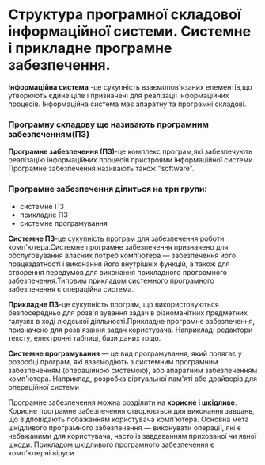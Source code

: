 # Структура програмної складової інформаційної системи. Системне і прикладне програмне забезпечення.
**Інформаційна система** -це сукупність взаємопов'язаних елементів,що утворюють єдине ціле і призначені для реалізації інформаційних процесів.
Інформаційна система має апаратну та програмні складові.

### Програмну складову ще називають програмним забезпеченням(ПЗ)
**Програмне забезпечення (ПЗ)**-це комплекс програм,які забезпечують реалізацію інформаційних процесів пристроями інформаційної системи.
Програмне забезпечення називають також "software".

### Програмне забезпечення ділиться на три групи:
- системне ПЗ
- прикладне ПЗ
- системне програмування

**Системне ПЗ**-це сукупність програм для забезпечення роботи комп'ютера.Системне програмне забезпечення призначено для обслуговування власних потреб комп'ютера — забезпечення його працездатності і виконання його внутрішніх функцій, а також для створення передумов для виконання прикладного програмного забезпечення.Типовим прикладом системного програмного забезпечення є операційна система.

**Прикладне ПЗ**-це сукупність програм, що використовуються безпосередньо для розв'я зування задач в різноманітних предметних галузях в ході людської діяльності.Прикладне програмне забезпечення, призначено для розв'язання задач користувача. Наприклад: редактори тексту, електронні таблиці, бази даних тощо.

**Cистемне програмування** — це вид програмування, який полягає у розробці програм, які взаємодіють з системним програмним забезпеченням (операційною системою), або апаратним забезпеченням комп'ютера. Наприклад, розробка віртуальної пам'яті або драйверів для операційної системи

Програмне забезпечення можна розділити на **корисне і шкідливе**. Корисне програмне забезпечення створюється для виконання завдань, що відповідають побажанням користувача комп'ютера. Основна мета шкідливого програмного забезпечення — виконувати операції, які є небажаними для користувача, часто із завдаванням прихованої чи явної шкоди. Прикладом шкідливого програмного забезпечення є комп'ютерні віруси.
